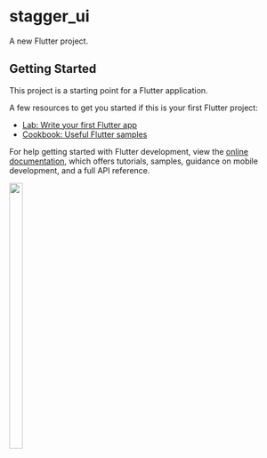 # stagger_ui

A new Flutter project.

## Getting Started

This project is a starting point for a Flutter application.

A few resources to get you started if this is your first Flutter project:

- [Lab: Write your first Flutter app](https://docs.flutter.dev/get-started/codelab)
- [Cookbook: Useful Flutter samples](https://docs.flutter.dev/cookbook)

For help getting started with Flutter development, view the
[online documentation](https://docs.flutter.dev/), which offers tutorials,
samples, guidance on mobile development, and a full API reference.
<p>
 <img src="https://user-images.githubusercontent.com/114207913/230473567-d4fe93b9-0158-462c-9237-e4ee61f5336d.jpeg" width=22% height=35%>
</p>
